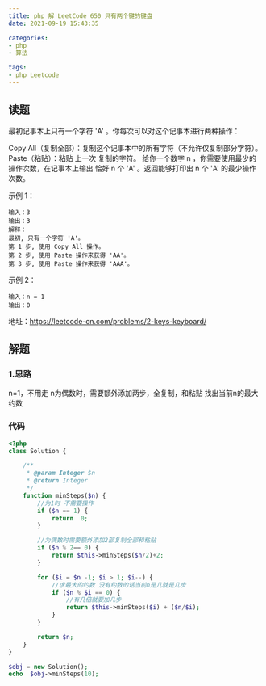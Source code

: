 ```yaml
---
title: php 解 LeetCode 650 只有两个键的键盘
date: 2021-09-19 15:43:35 

categories:
- php
- 算法

tags:
- php Leetcode
---
```

## 读题 
最初记事本上只有一个字符 'A' 。你每次可以对这个记事本进行两种操作：

Copy All（复制全部）：复制这个记事本中的所有字符（不允许仅复制部分字符）。
Paste（粘贴）：粘贴 上一次 复制的字符。
给你一个数字 n ，你需要使用最少的操作次数，在记事本上输出 恰好 n 个 'A' 。返回能够打印出 n 个 'A' 的最少操作次数。

示例 1：
```
输入：3
输出：3
解释：
最初, 只有一个字符 'A'。
第 1 步, 使用 Copy All 操作。
第 2 步, 使用 Paste 操作来获得 'AA'。
第 3 步, 使用 Paste 操作来获得 'AAA'。
```
示例 2：
````
输入：n = 1
输出：0
````
地址：https://leetcode-cn.com/problems/2-keys-keyboard/

## 解题
### 1.思路
n=1，不用走 
n为偶数时，需要额外添加两步，全复制，和粘贴
找出当前n的最大约数

### 代码
```` php
<?php
class Solution {

    /**
     * @param Integer $n
     * @return Integer
     */
    function minSteps($n) {
        //为1时 不需要操作
        if ($n == 1) {
            return  0;
        }

        //为偶数时需要额外添加2部复制全部和粘贴
        if ($n % 2== 0) {
            return $this->minSteps($n/2)+2;
        }

        for ($i = $n -1; $i > 1; $i--) {
            //求最大的约数 没有约数的话当前n是几就是几步
            if ($n % $i == 0) {
                //有几倍就要加几步
                return $this->minSteps($i) + ($n/$i);
            }
        }

        return $n;
    }
}

$obj = new Solution();
echo  $obj->minSteps(10);
````

